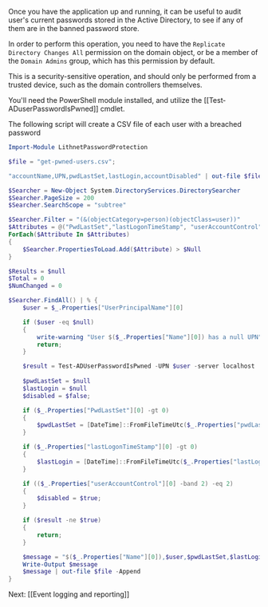 Once you have the application up and running, it can be useful to audit user's current passwords stored in the Active Directory, to see if any of them are in the banned password store. 

In order to perform this operation, you need to have the `Replicate Directory Changes All` permission on the domain object, or be a member of the `Domain Admins` group, which has this permission by default. 

This is a security-sensitive operation, and should only be performed from a trusted device, such as the domain controllers themselves. 

You'll need the PowerShell module installed, and utilize the [[Test‐ADuserPasswordIsPwned]] cmdlet.

The following script will create a CSV file of each user with a breached password

```powershell
Import-Module LithnetPasswordProtection

$file = "get-pwned-users.csv";

"accountName,UPN,pwdLastSet,lastLogin,accountDisabled" | out-file $file

$Searcher = New-Object System.DirectoryServices.DirectorySearcher
$Searcher.PageSize = 200
$Searcher.SearchScope = "subtree"

$Searcher.Filter = "(&(objectCategory=person)(objectClass=user))"
$Attributes = @("PwdLastSet","lastLogonTimeStamp", "userAccountControl", "userPrincipalName", "name")
ForEach($Attribute In $Attributes)
{
    $Searcher.PropertiesToLoad.Add($Attribute) > $Null
}

$Results = $null
$Total = 0
$NumChanged = 0

$Searcher.FindAll() | % {
    $user = $_.Properties["UserPrincipalName"][0]

    if ($user -eq $null)
    {
        write-warning "User $($_.Properties["Name"][0]) has a null UPN";
        return;
    }

    $result = Test-ADUserPasswordIsPwned -UPN $user -server localhost 
    
    $pwdLastSet = $null
    $lastLogin = $null
    $disabled = $false;

    if ($_.Properties["PwdLastSet"][0] -gt 0)
    {
        $pwdLastSet = [DateTime]::FromFileTimeUtc($_.Properties["pwdLastSet"][0]).ToLocalTime()
    }

    if ($_.Properties["lastLogonTimeStamp"][0] -gt 0)
    {
        $lastLogin = [DateTime]::FromFileTimeUtc($_.Properties["lastLogonTimeStamp"][0]).ToLocalTime()
    }

    if (($_.Properties["userAccountControl"][0] -band 2) -eq 2)
    {
        $disabled = $true;
    }

    if ($result -ne $true)
    {  
        return;
    }

    $message = "$($_.Properties["Name"][0]),$user,$pwdLastSet,$lastLogin,$disabled"
    Write-Output $message
    $message | out-file $file -Append
} 
```

Next: [[Event logging and reporting]]
